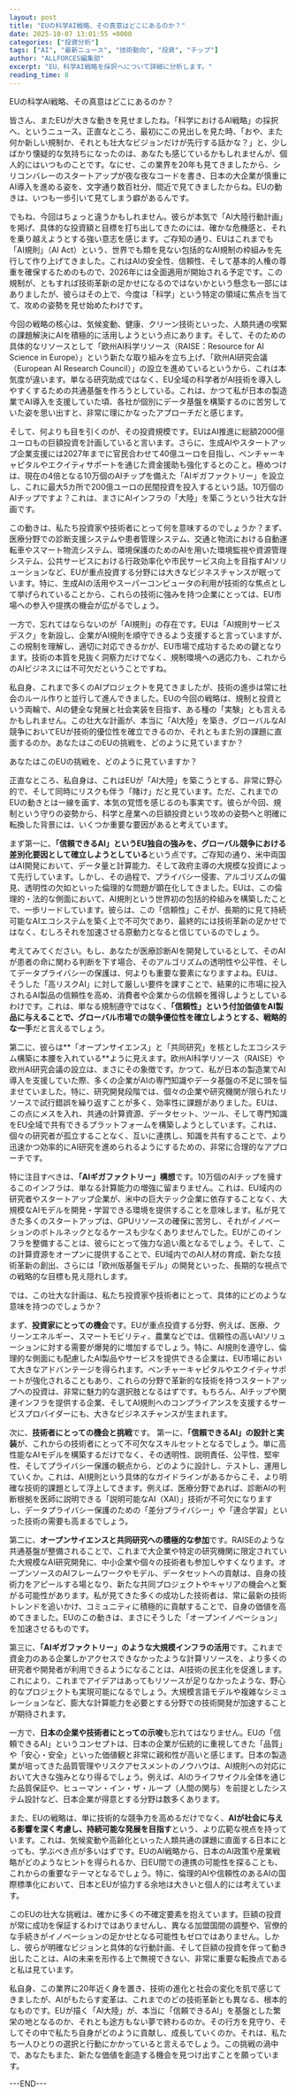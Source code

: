 ```yaml
---
layout: post
title: "EUの科学AI戦略、その真意はどこにあるのか？"
date: 2025-10-07 13:01:55 +0000
categories: ["投資分析"]
tags: ["AI", "最新ニュース", "技術動向", "投資", "チップ"]
author: "ALLFORCES編集部"
excerpt: "EU、科学AI戦略を採択へについて詳細に分析します。"
reading_time: 8
---
```


EUの科学AI戦略、その真意はどこにあるのか？

皆さん、またEUが大きな動きを見せましたね。「科学におけるAI戦略」の採択へ、というニュース。正直なところ、最初にこの見出しを見た時、「おや、また何か新しい規制か、それとも壮大なビジョンだけが先行する話かな？」と、少しばかり懐疑的な気持ちになったのは、あなたも感じているかもしれませんが、個人的にはいつものことです。なにせ、この業界を20年も見てきましたから、シリコンバレーのスタートアップが夜な夜なコードを書き、日本の大企業が慎重にAI導入を進める姿を、文字通り数百社分、間近で見てきましたからね。EUの動きは、いつも一歩引いて見てしまう癖があるんです。

でもね、今回はちょっと違うかもしれません。彼らが本気で「AI大陸行動計画」を掲げ、具体的な投資額と目標を打ち出してきたのには、確かな危機感と、それを乗り越えようとする強い意志を感じます。ご存知の通り、EUはこれまでも「AI規則」（AI Act）という、世界でも類を見ない包括的なAI規制の枠組みを先行して作り上げてきました。これはAIの安全性、信頼性、そして基本的人権の尊重を確保するためのもので、2026年には全面適用が開始される予定です。この規制が、ともすれば技術革新の足かせになるのではないかという懸念も一部にはありましたが、彼らはその上で、今度は「科学」という特定の領域に焦点を当てて、攻めの姿勢を見せ始めたわけです。

今回の戦略の核心は、気候変動、健康、クリーン技術といった、人類共通の喫緊の課題解決にAIを積極的に活用しようという点にあります。そして、そのための具体的なリソースとして「欧州AI科学リソース（RAISE：Resource for AI Science in Europe）」という新たな取り組みを立ち上げ、「欧州AI研究会議（European AI Research Council）」の設立を進めているというから、これは本気度が違います。単なる研究助成ではなく、EU全域の科学者がAI技術を導入しやすくするための共通基盤を作ろうとしている。これは、かつて私が日本の製造業でAI導入を支援していた頃、各社が個別にデータ基盤を構築するのに苦労していた姿を思い出すと、非常に理にかなったアプローチだと感じます。

そして、何よりも目を引くのが、その投資規模です。EUはAI推進に総額2000億ユーロもの巨額投資を計画していると言います。さらに、生成AIやスタートアップ企業支援には2027年までに官民合わせて40億ユーロを目指し、ベンチャーキャピタルやエクイティサポートを通じた資金援助も強化するとのこと。極めつけは、現在の4倍となる10万個のAIチップを備えた「AIギガファクトリー」を設立し、これに最大5カ所で200億ユーロの民間投資を投入するという話。10万個のAIチップですよ？これは、まさにAIインフラの「大陸」を築こうという壮大な計画です。

この動きは、私たち投資家や技術者にとって何を意味するのでしょうか？まず、医療分野での診断支援システムや患者管理システム、交通と物流における自動運転車やスマート物流システム、環境保護のためのAIを用いた環境監視や資源管理システム、公共サービスにおける行政効率化や市民サービス向上を目指すAIソリューションなど、EUが重点投資する分野には大きなビジネスチャンスが眠っています。特に、生成AIの活用やスーパーコンピュータの利用が技術的な焦点として挙げられていることから、これらの技術に強みを持つ企業にとっては、EU市場への参入や提携の機会が広がるでしょう。

一方で、忘れてはならないのが「AI規則」の存在です。EUは「AI規則サービスデスク」を新設し、企業がAI規則を順守できるよう支援すると言っていますが、この規制を理解し、適切に対応できるかが、EU市場で成功するための鍵となります。技術の本質を見抜く洞察力だけでなく、規制環境への適応力も、これからのAIビジネスには不可欠だということですね。

私自身、これまで多くのAIプロジェクトを見てきましたが、技術の進歩は常に社会のルール作りと並行して進んできました。EUの今回の戦略は、規制と投資という両輪で、AIの健全な発展と社会実装を目指す、ある種の「実験」とも言えるかもしれません。この壮大な計画が、本当に「AI大陸」を築き、グローバルなAI競争においてEUが技術的優位性を確立できるのか、それともまた別の課題に直面するのか。あなたはこのEUの挑戦を、どのように見ていますか？

あなたはこのEUの挑戦を、どのように見ていますか？

正直なところ、私自身は、これはEUが「AI大陸」を築こうとする、非常に野心的で、そして同時にリスクも伴う「賭け」だと見ています。ただ、これまでのEUの動きとは一線を画す、本気の覚悟を感じるのも事実です。彼らが今回、規制という守りの姿勢から、科学と産業への巨額投資という攻めの姿勢へと明確に転換した背景には、いくつか重要な要因があると考えています。

まず第一に、**「信頼できるAI」というEU独自の強みを、グローバル競争における差別化要因として確立しようとしている**という点です。ご存知の通り、米中両国はAI開発において、データ量と計算能力、そして政府主導の大規模な投資によって先行しています。しかし、その過程で、プライバシー侵害、アルゴリズムの偏見、透明性の欠如といった倫理的な問題が顕在化してきました。EUは、この倫理的・法的な側面において、AI規則という世界初の包括的枠組みを構築したことで、一歩リードしています。彼らは、この「信頼性」こそが、長期的に見て持続可能なAIエコシステムを築く上で不可欠であり、最終的には技術革新の足かせではなく、むしろそれを加速させる原動力となると信じているのでしょう。

考えてみてください。もし、あなたが医療診断AIを開発しているとして、そのAIが患者の命に関わる判断を下す場合、そのアルゴリズムの透明性や公平性、そしてデータプライバシーの保護は、何よりも重要な要素になりますよね。EUは、そうした「高リスクAI」に対して厳しい要件を課すことで、結果的に市場に投入されるAI製品の信頼性を高め、消費者や企業からの信頼を獲得しようとしているわけです。これは、単なる規制遵守ではなく、**「信頼性」という付加価値をAI製品に与えることで、グローバル市場での競争優位性を確立しようとする、戦略的な一手**だと言えるでしょう。

第二に、彼らは**「オープンサイエンス」と「共同研究」を核としたエコシステム構築に本腰を入れている**ように見えます。欧州AI科学リソース（RAISE）や欧州AI研究会議の設立は、まさにその象徴です。かつて、私が日本の製造業でAI導入を支援していた際、多くの企業がAIの専門知識やデータ基盤の不足に頭を悩ませていました。特に、研究開発段階では、個々の企業や研究機関が限られたリソースで試行錯誤を繰り返すことが多く、効率性に課題がありました。EUは、この点にメスを入れ、共通の計算資源、データセット、ツール、そして専門知識をEU全域で共有できるプラットフォームを構築しようとしています。これは、個々の研究者が孤立することなく、互いに連携し、知識を共有することで、より迅速かつ効率的にAI研究を進められるようにするための、非常に合理的なアプローチです。

特に注目すべきは、**「AIギガファクトリー」構想**です。10万個のAIチップを擁するこのインフラは、単なる計算能力の増強に留まりません。これは、EU域内の研究者やスタートアップ企業が、米中の巨大テック企業に依存することなく、大規模なAIモデルを開発・学習できる環境を提供することを意味します。私が見てきた多くのスタートアップは、GPUリソースの確保に苦労し、それがイノベーションのボトルネックとなるケースも少なくありませんでした。EUがこのインフラを整備することは、彼らにとって強力な追い風となるでしょう。そして、この計算資源をオープンに提供することで、EU域内でのAI人材の育成、新たな技術革新の創出、さらには「欧州版基盤モデル」の開発といった、長期的な視点での戦略的な目標も見え隠れします。

では、この壮大な計画は、私たち投資家や技術者にとって、具体的にどのような意味を持つのでしょうか？

まず、**投資家にとっての機会**です。EUが重点投資する分野、例えば、医療、クリーンエネルギー、スマートモビリティ、農業などでは、信頼性の高いAIソリューションに対する需要が爆発的に増加するでしょう。特に、AI規則を遵守し、倫理的な側面にも配慮したAI製品やサービスを提供できる企業は、EU市場において大きなアドバンテージを得られます。ベンチャーキャピタルやエクイティサポートが強化されることもあり、これらの分野で革新的な技術を持つスタートアップへの投資は、非常に魅力的な選択肢となるはずです。もちろん、AIチップや関連インフラを提供する企業、そしてAI規則へのコンプライアンスを支援するサービスプロバイダーにも、大きなビジネスチャンスが生まれます。

次に、**技術者にとっての機会と挑戦**です。
第一に、**「信頼できるAI」の設計と実装**が、これからの技術者にとって不可欠なスキルセットとなるでしょう。単に高性能なAIモデルを構築するだけでなく、その透明性、説明責任、公平性、堅牢性、そしてプライバシー保護の観点から、どのように設計し、テストし、運用していくか。これは、AI規則という具体的なガイドラインがあるからこそ、より明確な技術的課題として浮上してきます。例えば、医療分野であれば、診断AIの判断根拠を医師に説明できる「説明可能なAI（XAI）」技術が不可欠になりますし、データプライバシー保護のための「差分プライバシー」や「連合学習」といった技術の需要も高まるでしょう。

第二に、**オープンサイエンスと共同研究への積極的な参加**です。RAISEのような共通基盤が整備されることで、これまで大企業や特定の研究機関に限定されていた大規模なAI研究開発に、中小企業や個々の技術者も参加しやすくなります。オープンソースのAIフレームワークやモデル、データセットへの貢献は、自身の技術力をアピールする場となり、新たな共同プロジェクトやキャリアの機会へと繋がる可能性があります。私が見てきた多くの成功した技術者は、常に最新の技術トレンドを追いかけ、コミュニティに積極的に貢献することで、自身の価値を高めてきました。EUのこの動きは、まさにそうした「オープンイノベーション」を加速させるものです。

第三に、**「AIギガファクトリー」のような大規模インフラの活用**です。これまで資金力のある企業しかアクセスできなかったような計算リソースを、より多くの研究者や開発者が利用できるようになることは、AI技術の民主化を促進します。これにより、これまでアイデアはあってもリソースが足りなかったような、野心的なプロジェクトも実現可能になるでしょう。大規模言語モデルや複雑なシミュレーションなど、膨大な計算能力を必要とする分野での技術開発が加速することが期待されます。

一方で、**日本の企業や技術者にとっての示唆**も忘れてはなりません。EUの「信頼できるAI」というコンセプトは、日本の企業が伝統的に重視してきた「品質」や「安心・安全」といった価値観と非常に親和性が高いと感じます。日本の製造業が培ってきた品質管理やリスクアセスメントのノウハウは、AI規則への対応において大きな強みとなり得るでしょう。例えば、AIのライフサイクル全体を通じた品質保証や、ヒューマン・イン・ザ・ループ（人間の関与）を前提としたシステム設計など、日本企業が得意とする分野は数多くあります。

また、EUの戦略は、単に技術的な競争力を高めるだけでなく、**AIが社会に与える影響を深く考慮し、持続可能な発展を目指す**という、より広範な視点を持っています。これは、気候変動や高齢化といった人類共通の課題に直面する日本にとっても、学ぶべき点が多いはずです。EUのAI戦略から、日本のAI政策や産業戦略がどのようなヒントを得られるか、日EU間での連携の可能性を探ることも、これからの重要なテーマとなるでしょう。特に、倫理的AIや信頼性のあるAIの国際標準化において、日本とEUが協力する余地は大きいと個人的には考えています。

このEUの壮大な挑戦は、確かに多くの不確定要素を抱えています。巨額の投資が常に成功を保証するわけではありませんし、異なる加盟国間の調整や、官僚的な手続きがイノベーションの足かせとなる可能性もゼロではありません。しかし、彼らが明確なビジョンと具体的な行動計画、そして巨額の投資を伴って動き出したことは、AIの未来を形作る上で無視できない、非常に重要な転換点であると私は見ています。

私自身、この業界に20年近く身を置き、技術の進化と社会の変化を肌で感じてきましたが、AIがもたらす変革は、これまでのどの技術革新とも異なる、根本的なものです。EUが描く「AI大陸」が、本当に「信頼できるAI」を基盤とした繁栄の地となるのか、それとも途方もない夢で終わるのか。その行方を見守り、そしてその中で私たち自身がどのように貢献し、成長していくのか。それは、私たち一人ひとりの選択と行動にかかっていると言えるでしょう。この挑戦の渦中で、あなたもまた、新たな価値を創造する機会を見つけ出すことを願っています。

---END---